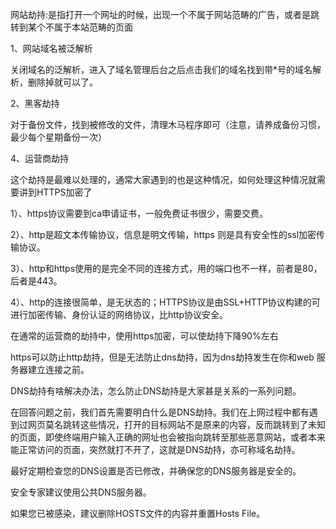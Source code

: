 网站劫持:是指打开一个网址的时候，出现一个不属于网站范畴的广告，或者是跳转到某个不属于本站范畴的页面

1、网站域名被泛解析

关闭域名的泛解析，进入了域名管理后台之后点击我们的域名找到带*号的域名解析，删除掉就可以了。


2、黑客劫持

对于备份文件，找到被修改的文件，清理木马程序即可（注意，请养成备份习惯，最少每个星期备份一次）

4、运营商劫持

这个劫持是最难以处理的，通常大家遇到的也是这种情况，如何处理这种情况就需要讲到HTTPS加密了

1）、https协议需要到ca申请证书，一般免费证书很少，需要交费。

2）、http是超文本传输协议，信息是明文传输，https 则是具有安全性的ssl加密传输协议。

3）、http和https使用的是完全不同的连接方式，用的端口也不一样，前者是80，后者是443。

4）、http的连接很简单，是无状态的；HTTPS协议是由SSL+HTTP协议构建的可进行加密传输、身份认证的网络协议，比http协议安全。

在通常的运营商的劫持中，使用https加密，可以使劫持下降90%左右

https可以防止http劫持，但是无法防止dns劫持，因为dns劫持发生在你和web 服务器建立连接之前。


DNS劫持有啥解决办法，怎么防止DNS劫持是大家甚是关系的一系列问题。

在回答问题之前，我们首先需要明白什么是DNS劫持。我们在上网过程中都有遇到过网页莫名跳转这些情况，打开的目标网站不是原来的内容，反而跳转到了未知的页面，即使终端用户输入正确的网址也会被指向跳转至那些恶意网站，或者本来能正常访问的页面，突然就打不开了，这就是DNS劫持，亦可称域名劫持。

最好定期检查您的DNS设置是否已修改，并确保您的DNS服务器是安全的。

安全专家建议使用公共DNS服务器。

如果您已被感染，建议删除HOSTS文件的内容并重置Hosts File。
